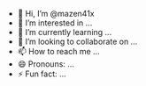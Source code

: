 - 👋 Hi, I’m @mazen41x
- 👀 I’m interested in ...
- 🌱 I’m currently learning ...
- 💞️ I’m looking to collaborate on ...
- 📫 How to reach me ...
- 😄 Pronouns: ...
- ⚡ Fun fact: ...

<!---
mazen41x/mazen41x is a ✨ special ✨ repository because its `README.md` (this file) appears on your GitHub profile.
You can click the Preview link to take a look at your changes.
--->

